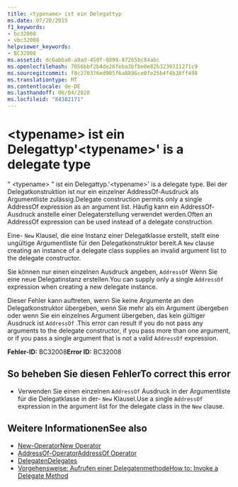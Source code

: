 ```yaml
---
title: <typename> ist ein Delegattyp
ms.date: 07/20/2015
f1_keywords:
- bc32008
- vbc32008
helpviewer_keywords:
- BC32008
ms.assetid: dc6abba0-a9ad-450f-8899-87265bc84abc
ms.openlocfilehash: 7056bbf2b4de26feba3bfbe0e02b3239311271c9
ms.sourcegitcommit: f8c270376ed905f6a8896ce0fe25b4f4b38ff498
ms.translationtype: MT
ms.contentlocale: de-DE
ms.lasthandoff: 06/04/2020
ms.locfileid: "84382171"
---
```

# <a name="typename-is-a-delegate-type"></a><span data-ttu-id="2a469-102">\<typename> ist ein Delegattyp</span><span class="sxs-lookup"><span data-stu-id="2a469-102">'\<typename>' is a delegate type</span></span>
<span data-ttu-id="2a469-103">" \<typename> " ist ein Delegattyp.</span><span class="sxs-lookup"><span data-stu-id="2a469-103">'\<typename>' is a delegate type.</span></span> <span data-ttu-id="2a469-104">Bei der Delegatkonstruktion ist nur ein einzelner AddressOf-Ausdruck als Argumentliste zulässig.</span><span class="sxs-lookup"><span data-stu-id="2a469-104">Delegate construction permits only a single AddressOf expression as an argument list.</span></span> <span data-ttu-id="2a469-105">Häufig kann ein AddressOf-Ausdruck anstelle einer Delegaterstellung verwendet werden.</span><span class="sxs-lookup"><span data-stu-id="2a469-105">Often an AddressOf expression can be used instead of a delegate construction.</span></span>  
  
 <span data-ttu-id="2a469-106">Eine- `New` Klausel, die eine Instanz einer Delegatklasse erstellt, stellt eine ungültige Argumentliste für den Delegatkonstruktor bereit.</span><span class="sxs-lookup"><span data-stu-id="2a469-106">A `New` clause creating an instance of a delegate class supplies an invalid argument list to the delegate constructor.</span></span>  
  
 <span data-ttu-id="2a469-107">Sie können nur einen einzelnen Ausdruck angeben, `AddressOf` Wenn Sie eine neue Delegatinstanz erstellen.</span><span class="sxs-lookup"><span data-stu-id="2a469-107">You can supply only a single `AddressOf` expression when creating a new delegate instance.</span></span>  
  
 <span data-ttu-id="2a469-108">Dieser Fehler kann auftreten, wenn Sie keine Argumente an den Delegatkonstruktor übergeben, wenn Sie mehr als ein Argument übergeben oder wenn Sie ein einzelnes Argument übergeben, das kein gültiger Ausdruck ist `AddressOf` .</span><span class="sxs-lookup"><span data-stu-id="2a469-108">This error can result if you do not pass any arguments to the delegate constructor, if you pass more than one argument, or if you pass a single argument that is not a valid `AddressOf` expression.</span></span>  
  
 <span data-ttu-id="2a469-109">**Fehler-ID:** BC32008</span><span class="sxs-lookup"><span data-stu-id="2a469-109">**Error ID:** BC32008</span></span>  
  
## <a name="to-correct-this-error"></a><span data-ttu-id="2a469-110">So beheben Sie diesen Fehler</span><span class="sxs-lookup"><span data-stu-id="2a469-110">To correct this error</span></span>  
  
- <span data-ttu-id="2a469-111">Verwenden Sie einen einzelnen `AddressOf` Ausdruck in der Argumentliste für die Delegatklasse in der- `New` Klausel.</span><span class="sxs-lookup"><span data-stu-id="2a469-111">Use a single `AddressOf` expression in the argument list for the delegate class in the `New` clause.</span></span>  
  
## <a name="see-also"></a><span data-ttu-id="2a469-112">Weitere Informationen</span><span class="sxs-lookup"><span data-stu-id="2a469-112">See also</span></span>

- [<span data-ttu-id="2a469-113">New-Operator</span><span class="sxs-lookup"><span data-stu-id="2a469-113">New Operator</span></span>](../operators/new-operator.md)
- [<span data-ttu-id="2a469-114">AddressOf-Operator</span><span class="sxs-lookup"><span data-stu-id="2a469-114">AddressOf Operator</span></span>](../operators/addressof-operator.md)
- [<span data-ttu-id="2a469-115">Delegaten</span><span class="sxs-lookup"><span data-stu-id="2a469-115">Delegates</span></span>](../../programming-guide/language-features/delegates/index.md)
- [<span data-ttu-id="2a469-116">Vorgehensweise: Aufrufen einer Delegatenmethode</span><span class="sxs-lookup"><span data-stu-id="2a469-116">How to: Invoke a Delegate Method</span></span>](../../programming-guide/language-features/delegates/how-to-invoke-a-delegate-method.md)
